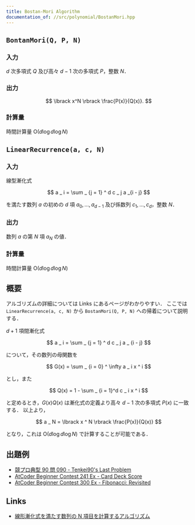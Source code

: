 ```yaml
---
title: Bostan-Mori Algorithm
documentation_of: //src/polynomial/BostanMori.hpp
---
```


## `BontanMori(Q, P, N)`

### 入力

$d$ 次多項式 $Q$ 及び高々 $d - 1$ 次の多項式 $P$，整数 $N$．

### 出力

$$
\lbrack x^N \rbrack \frac{P(x)}{Q(x)}.
$$

### 計算量

時間計算量 $\mathrm{O}(d \log d \log N)$

## `LinearRecurrence(a, c, N)`

### 入力

線型漸化式

$$
a _ i = \sum _ {j = 1} ^ d c _ j a _{i - j}
$$

を満たす数列 $a$ の初めの $d$ 項 $a _ 0, \dots , a _ {d - 1}$ 及び係数列 $c _ 1, \dots , c _ d$，整数 $N$．

### 出力

数列 $a$ の第 $N$ 項 $a _ N$ の値．

### 計算量

時間計算量 $\mathrm{O}(d \log d \log N)$

## 概要
アルゴリズムの詳細については Links にあるページがわかりやすい．
ここでは `LinearRecurrence(a, c, N)` から `BostanMori(Q, P, N)` への帰着について説明する．

$d + 1$ 項間漸化式

$$
a _ i = \sum _ {j = 1} ^ d c _ j a _ {i - j}
$$

について，その数列の母関数を

$$
G(x) = \sum _ {i = 0} ^ \infty a _ i x ^ i
$$

とし，また

$$
Q(x) = 1 - \sum _ {i = 1}^d c _ i x ^ i
$$

と定めるとき，$G(x) Q(x)$ は漸化式の定義より高々 $d - 1$ 次の多項式 $P(x)$ に一致する．
以上より，

$$
a _ N = \lbrack x ^ N \rbrack \frac{P(x)}{Q(x)}
$$

となり，これは $\mathrm{O}(d \log d \log N)$ で計算することが可能である．

## 出題例
- [競プロ典型 90 問 090 - Tenkei90's Last Problem](https://atcoder.jp/contests/typical90/tasks/typical90_cl)
- [AtCoder Beginner Contest 241 Ex - Card Deck Score](https://atcoder.jp/contests/abc241/tasks/abc241_h)
- [AtCoder Beginner Contest 300 Ex - Fibonacci: Revisited](https://atcoder.jp/contests/abc300/tasks/abc300_h)

## Links
- [線形漸化式を満たす数列の N 項目を計算するアルゴリズム](http://q.c.titech.ac.jp/docs/progs/polynomial_division.html)
